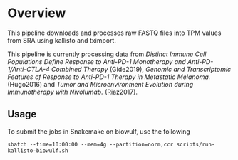 # Overview

This pipeline downloads and processes raw FASTQ files into TPM values from SRA using kallisto and tximport.

This pipeline is currently processing data from *Distinct Immune Cell Populations Define Response to Anti-PD-1 Monotherapy and Anti-PD-1/Anti-CTLA-4 Combined Therapy* (Gide2019), *Genomic and Transcriptomic Features of Response to Anti-PD-1 Therapy in Metastatic Melanoma.* (Hugo2016)  and *Tumor and Microenvironment Evolution during Immunotherapy with Nivolumab.* (Riaz2017).

## Usage

To submit the jobs in Snakemake on biowulf, use the following

`sbatch --time=10:00:00 --mem=4g --partition=norm,ccr scripts/run-kallisto-biowulf.sh`
